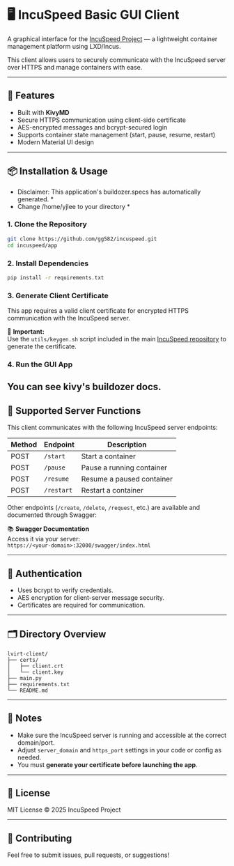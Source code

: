 
# 🖥️ IncuSpeed Basic GUI Client

A graphical interface for the [IncuSpeed Project](https://github.com/gg582/incuspeed) — a lightweight container management platform using LXD/Incus.

This client allows users to securely communicate with the IncuSpeed server over HTTPS and manage containers with ease.

---

## 🚀 Features

- Built with **KivyMD**
- Secure HTTPS communication using client-side certificate
- AES-encrypted messages and bcrypt-secured login
- Supports container state management (start, pause, resume, restart)
- Modern Material UI design

---

## 📦 Installation & Usage

* Disclaimer: This application's buildozer.specs has automatically generated. *
* Change /home/yjlee to your directory *

### 1. Clone the Repository

```bash
git clone https://github.com/gg582/incuspeed.git
cd incuspeed/app
```

### 2. Install Dependencies

```bash
pip install -r requirements.txt
```

### 3. Generate Client Certificate

This app requires a valid client certificate for encrypted HTTPS communication with the IncuSpeed server.

🔐 **Important:**  
Use the `utils/keygen.sh` script included in the main [IncuSpeed repository](https://github.com/gg582/incuspeed) to generate the certificate.


### 4. Run the GUI App

You can see kivy's buildozer docs.
---

## 🔧 Supported Server Functions

This client communicates with the following IncuSpeed server endpoints:

| Method | Endpoint     | Description               |
|--------|--------------|---------------------------|
| POST   | `/start`     | Start a container         |
| POST   | `/pause`     | Pause a running container |
| POST   | `/resume`    | Resume a paused container |
| POST   | `/restart`   | Restart a container       |

Other endpoints (`/create`, `/delete`, `/request`, etc.) are available and documented through Swagger:

📚 **Swagger Documentation**  
Access it via your server:  
`https://<your-domain>:32000/swagger/index.html`

---

## 🔐 Authentication

- Uses bcrypt to verify credentials.
- AES encryption for client-server message security.
- Certificates are required for communication.

---

## 🗂 Directory Overview

```text
lvirt-client/
├── certs/
│   ├── client.crt
│   └── client.key
├── main.py
├── requirements.txt
└── README.md
```

---

## 📝 Notes

- Make sure the IncuSpeed server is running and accessible at the correct domain/port.
- Adjust `server_domain` and `https_port` settings in your code or config as needed.
- You must **generate your certificate before launching the app**.

---

## 📄 License

MIT License © 2025 IncuSpeed Project

---

## 🙌 Contributing

Feel free to submit issues, pull requests, or suggestions!

